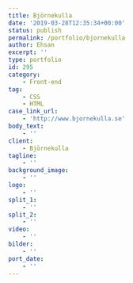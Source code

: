```yaml
---
title: Björnekulla
date: '2019-03-28T12:35:34+00:00'
status: publish
permalink: /portfolio/bjornekulla
author: Ehsan
excerpt: ''
type: portfolio
id: 295
category:
    - Front-end
tag:
    - CSS
    - HTML
case_link_url:
    - 'http://www.bjornekulla.se'
body_text:
    - ''
client:
    - Björnekulla
tagline:
    - ''
background_image:
    - ''
logo:
    - ''
split_1:
    - ''
split_2:
    - ''
video:
    - ''
bilder:
    - ''
port_date:
    - ''
---
```

<!DOCTYPE html PUBLIC "-//W3C//DTD HTML 4.0 Transitional//EN" "http://www.w3.org/TR/REC-html40/loose.dtd">
<?xml encoding="UTF-8">
